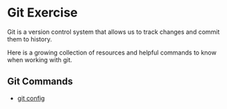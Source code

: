 # Git Exercise

Git is a version control system that allows us to track changes and commit them to history.

Here is a growing collection of resources and helpful commands to know when working with git.

## Git Commands
- [git config](./Commands/config.md)
